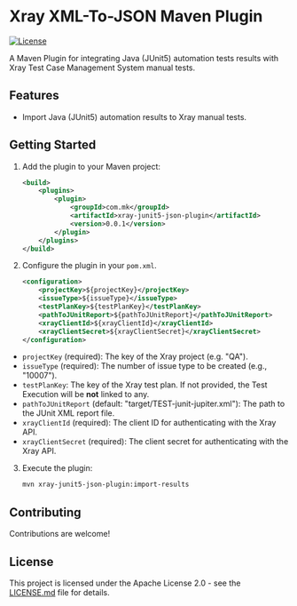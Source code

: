 # Xray XML-To-JSON Maven Plugin

[![License](https://img.shields.io/badge/License-Apache%202.0-blue.svg)](https://opensource.org/licenses/Apache-2.0)

A Maven Plugin for integrating Java (JUnit5) automation tests results with Xray Test Case Management System manual tests.

## Features

- Import Java (JUnit5) automation results to Xray manual tests.


## Getting Started

1. Add the plugin to your Maven project:

    ```xml
    <build>
        <plugins>
            <plugin>
                <groupId>com.mk</groupId>
                <artifactId>xray-junit5-json-plugin</artifactId>
                <version>0.0.1</version>
            </plugin>
        </plugins>
    </build>
    ```

2. Configure the plugin in your `pom.xml`.

    ```xml
    <configuration>
        <projectKey>${projectKey}</projectKey>
        <issueType>${issueType}</issueType>
        <testPlanKey>${testPlanKey}</testPlanKey>
        <pathToJUnitReport>${pathToJUnitReport}</pathToJUnitReport>
        <xrayClientId>${xrayClientId}</xrayClientId>
        <xrayClientSecret>${xrayClientSecret}</xrayClientSecret>
    </configuration>
    ```

- `projectKey` (required): The key of the Xray project (e.g. "QA").
- `issueType` (required): The number of issue type to be created (e.g., "10007").
- `testPlanKey`: The key of the Xray test plan. If not provided, the Test Execution will be **not** linked to any.
- `pathToJUnitReport` (default: "target/TEST-junit-jupiter.xml"): The path to the JUnit XML report file.
- `xrayClientId` (required): The client ID for authenticating with the Xray API.
- `xrayClientSecret` (required): The client secret for authenticating with the Xray API.


3. Execute the plugin:
    ```bash
    mvn xray-junit5-json-plugin:import-results
    ```

## Contributing

Contributions are welcome!

## License

This project is licensed under the Apache License 2.0 - see the [LICENSE.md](LICENSE.md) file for details.
